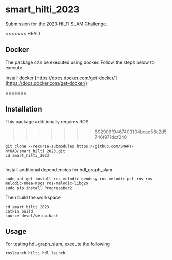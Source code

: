 # smart_hilti_2023
Submission for the 2023 HILTI SLAM Challenge. 

<<<<<<< HEAD
## Docker
The package can be executed using docker. Follow the steps below to execute. 

Install docker
[https://docs.docker.com/get-docker/](https://docs.docker.com/get-docker/)

=======
## Installation
This package additionally requires ROS. 
>>>>>>> 692909f9467403104bcae58c2d5746f971dcf240
```
git clone --recurse-submodules https://github.com/SMART-NYUAD/smart_hilti_2023.git
cd smart_hilti_2023


```

Install additional dependencies for hdl_graph_slam
```
sudo apt-get install ros-melodic-geodesy ros-melodic-pcl-ros ros-melodic-nmea-msgs ros-melodic-libg2o
sudo pip install ProgressBar2
```
Then build the workspace
```
cd smart_hilti_2023
catkin build
source devel/setup.bash
```


## Usage
For testing hdl_graph_slam, execute the following
```
roslaunch hilti hdl.launch
```
